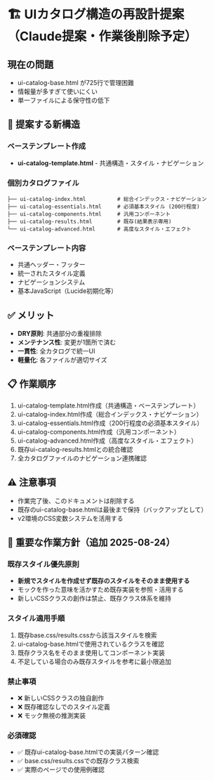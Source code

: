 # 🏗️ UIカタログ構造の再設計提案（Claude提案・作業後削除予定）

## 現在の問題
- ui-catalog-base.html が725行で管理困難
- 情報量が多すぎて使いにくい
- 単一ファイルによる保守性の低下

## 🎯 提案する新構造

### ベーステンプレート作成
- **ui-catalog-template.html** - 共通構造・スタイル・ナビゲーション

### 個別カタログファイル
```
├── ui-catalog-index.html          # 総合インデックス・ナビゲーション
├── ui-catalog-essentials.html     # 必須基本スタイル (200行程度)
├── ui-catalog-components.html     # 汎用コンポーネント
├── ui-catalog-results.html        # 既存(結果表示専用)
└── ui-catalog-advanced.html       # 高度なスタイル・エフェクト
```

### ベーステンプレート内容
- 共通ヘッダー・フッター
- 統一されたスタイル定義
- ナビゲーションシステム
- 基本JavaScript（Lucide初期化等）

## ✅ メリット
- **DRY原則**: 共通部分の重複排除
- **メンテナンス性**: 変更が1箇所で済む
- **一貫性**: 全カタログで統一UI
- **軽量化**: 各ファイルが適切サイズ

## 📋 作業順序
1. ui-catalog-template.html作成（共通構造・ベーステンプレート）
2. ui-catalog-index.html作成（総合インデックス・ナビゲーション）
3. ui-catalog-essentials.html作成（200行程度の必須基本スタイル）
4. ui-catalog-components.html作成（汎用コンポーネント）
5. ui-catalog-advanced.html作成（高度なスタイル・エフェクト）
6. 既存ui-catalog-results.htmlとの統合確認
7. 全カタログファイルのナビゲーション連携確認

## ⚠️ 注意事項
- 作業完了後、このドキュメントは削除する
- 既存のui-catalog-base.htmlは最後まで保持（バックアップとして）
- v2環境のCSS変数システムを活用する

## 🚨 重要な作業方針（追加 2025-08-24）

### **既存スタイル優先原則**
- **新規でスタイルを作成せず既存のスタイルをそのまま使用する**
- モックを作った意味を活かすため既存実装を参照・活用する
- 新しいCSSクラスの創作は禁止、既存クラス体系を維持

### **スタイル適用手順**
1. 既存base.css/results.cssから該当スタイルを検索
2. ui-catalog-base.htmlで使用されているクラスを確認
3. 既存クラス名をそのまま使用してコンポーネント実装
4. 不足している場合のみ既存スタイルを参考に最小限追加

### **禁止事項**
- ❌ 新しいCSSクラスの独自創作
- ❌ 既存確認なしでのスタイル定義
- ❌ モック無視の推測実装

### **必須確認**
- ✅ 既存ui-catalog-base.htmlでの実装パターン確認
- ✅ base.css/results.cssでの既存クラス検索
- ✅ 実際のページでの使用例確認